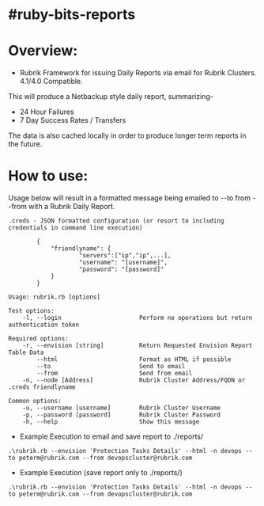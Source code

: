 #ruby-bits-reports
===============


# Overview:
* Rubrik Framework for issuing Daily Reports via email for Rubrik Clusters. 4.1/4.0 Compatible.

This will produce a Netbackup style daily report, summarizing-
* 24 Hour Failures
* 7 Day Success Rates / Transfers

The data is also cached locally in order to produce longer term reports in the future. 

# How to use:
Usage below will result in a formatted message being emailed to --to from --from with a Rubrik Daily Report.

```
.creds - JSON formatted configuration (or resort to including credentials in command line execution)

        {
        	"friendlyname": {
                	"servers":["ip","ip",...],
                	"username": "[username]",
                	"password": "[password]"
        	}
        }

Usage: rubrik.rb [options]

Test options:
    -l, --login                      Perform no operations but return authentication token

Required options:
    -r, --envision [string]          Return Requested Envision Report Table Data
        --html                       Format as HTML if possible
        --to                         Send to email
        --from                       Send from email
    -n, --node [Address]             Rubrik Cluster Address/FQDN or .creds friendlyname

Common options:
    -u, --username [username]        Rubrik Cluster Username
    -p, --password [password]        Rubrik Cluster Password
    -h, --help                       Show this message

```

* Example Execution to email and save report to ./reports/
```
.\rubrik.rb --envision 'Protection Tasks Details' --html -n devops --to peterm@rubrik.com --from devopscluster@rubrik.com
```

* Example Execution (save report only to ./reports/)
```
.\rubrik.rb --envision 'Protection Tasks Details' --html -n devops --to peterm@rubrik.com --from devopscluster@rubrik.com
```


